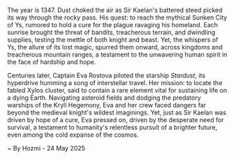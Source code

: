 
The year is 1347.  Dust choked the air as Sir Kaelan's battered steed picked its way through the rocky pass.  His quest: to reach the mythical Sunken City of Ys, rumored to hold a cure for the plague ravaging his homeland.  Each sunrise brought the threat of bandits, treacherous terrain, and dwindling supplies, testing the mettle of both knight and beast. Yet, the whispers of Ys, the allure of its lost magic, spurred them onward, across kingdoms and treacherous mountain ranges, a testament to the unwavering human spirit in the face of hardship and hope.

Centuries later, Captain Eva Rostova piloted the starship *Stardust*, its hyperdrive humming a song of interstellar travel.  Her mission: to locate the fabled Xylos cluster, said to contain a rare element vital for sustaining life on a dying Earth.  Navigating asteroid fields and dodging the predatory warships of the Kryll Hegemony, Eva and her crew faced dangers far beyond the medieval knight's wildest imaginings.  Yet, just as Sir Kaelan was driven by hope of a cure, Eva pressed on, driven by the desperate need for survival, a testament to humanity's relentless pursuit of a brighter future, even among the cold expanse of the cosmos.

~ By Hozmi - 24 May 2025
